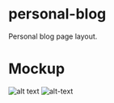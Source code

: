# personal-blog
 Personal blog page layout. 
 
 # Mockup
 ![alt text](https://i.imgur.com/JVFgFsP.png)
 ![alt-text](https://i.imgur.com/cCMtjDM.png)
